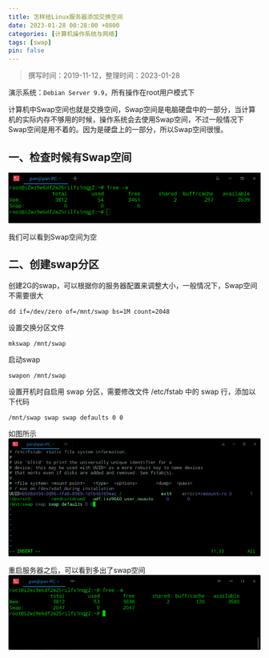 ```yaml
---
title: 怎样给Linux服务器添加交换空间
date: 2023-01-28 00:28:00 +0800
categories: [计算机操作系统与网络]
tags: [swap]
pin: false
---
```


> 撰写时间：2019-11-12，整理时间：2023-01-28

演示系统：`Debian Server 9.9`，所有操作在root用户模式下

计算机中Swap空间也就是交换空间，Swap空间是电脑硬盘中的一部分，当计算机的实际内存不够用的时候，操作系统会去使用Swap空间，不过一般情况下Swap空间是用不着的。因为是硬盘上的一部分，所以Swap空间很慢。

## 一、检查时候有Swap空间

![深度截图_选择区域_20191112094648.png](/img/computer/03-01.png)

我们可以看到Swap空间为空

## 二、创建swap分区

创建2G的swap，可以根据你的服务器配置来调整大小，一般情况下，Swap空间不需要很大

```shell
dd if=/dev/zero of=/mnt/swap bs=1M count=2048  
```

设置交换分区文件

```shell
mkswap /mnt/swap
```

启动swap

```shell
swapon /mnt/swap
```

设置开机时自启用 swap 分区，需要修改文件 /etc/fstab 中的 swap 行，添加以下代码

```shell
/mnt/swap swap swap defaults 0 0
```

如图所示
![深度截图_20191112100328.png](/img/computer/03-02.png)

重启服务器之后，可以看到多出了swap空间
![深度截图_20191112100550.png](/img/computer/03-03.png)
